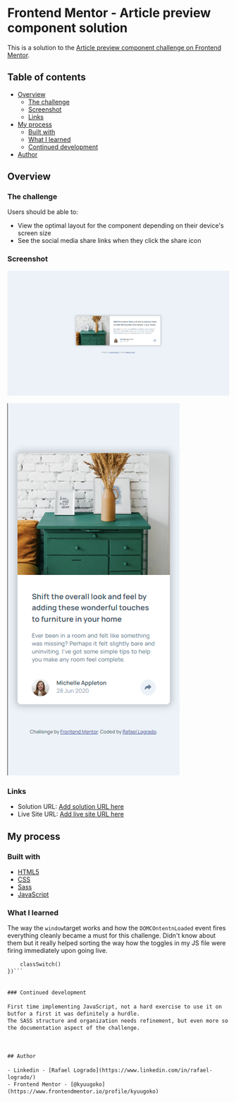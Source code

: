 # Frontend Mentor - Article preview component solution

This is a solution to the [Article preview component challenge on Frontend Mentor](https://www.frontendmentor.io/challenges/article-preview-component-dYBN_pYFT).

## Table of contents

- [Overview](#overview)
  - [The challenge](#the-challenge)
  - [Screenshot](#screenshot)
  - [Links](#links)
- [My process](#my-process)
  - [Built with](#built-with)
  - [What I learned](#what-i-learned)
  - [Continued development](#continued-development)
- [Author](#author)



## Overview

### The challenge

Users should be able to:

- View the optimal layout for the component depending on their device's screen size
- See the social media share links when they click the share icon

### Screenshot

![Desktop](./images/desktop-screen.png)

![Mobile](./images/mobile-screen.png)

### Links

- Solution URL: [Add solution URL here](https://https://github.com/kyuugoko/article-preview-component)
- Live Site URL: [Add live site URL here](https://sage-alfajores-0596e7.netlify.app)



## My process

### Built with

- [HTML5](https://img.shields.io/badge/HTML5-E34F26?style=for-the-badge&logo=html5&logoColor=white)
- [CSS](https://img.shields.io/badge/CSS3-1572B6?style=for-the-badge&logo=css3&logoColor=white)
- [Sass](https://img.shields.io/badge/Sass-CC6699?style=for-the-badge&logo=sass&logoColor=whit)
- [JavaScript](https://img.shields.io/badge/JavaScript-F7DF1E?style=for-the-badge&logo=javascript&logoColor=black)


### What I learned

The way the ```window```target works and how the ```DOMCOntentnLoaded``` event fires everything cleanly became a must for this challenge. Didn't know about them but it really helped sorting the way how the toggles in my JS file were firing immediately upon going live.

```window.addEventListener('DOMContentLoaded', () => {
    classSwitch()
})```


### Continued development

First time implementing JavaScript, not a hard exercise to use it on butfor a first it was definitely a hurdle.
The SASS structure and organization needs refinement, but even more so the documentation aspect of the challenge.



## Author

- Linkedin - [Rafael Logrado](https://www.linkedin.com/in/rafael-logrado/)
- Frontend Mentor - [@kyuugoko](https://www.frontendmentor.io/profile/kyuugoko)

